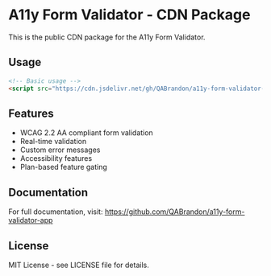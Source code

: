 # A11y Form Validator - CDN Package

This is the public CDN package for the A11y Form Validator.

## Usage

```html
<!-- Basic usage -->
<script src="https://cdn.jsdelivr.net/gh/QABrandon/a11y-form-validator-cdn@latest/dist/index.js" data-site-id="your-site-id"></script>
```

## Features

- WCAG 2.2 AA compliant form validation
- Real-time validation
- Custom error messages
- Accessibility features
- Plan-based feature gating

## Documentation

For full documentation, visit: https://github.com/QABrandon/a11y-form-validator-app

## License

MIT License - see LICENSE file for details.
